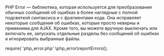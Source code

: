 PHP Error — библиотека, которая используется для преобразования обычных сообщений об ошибках в более наглядные с полной подсветкой синтаксиса и с фрагментами кода. Она исправляет некоторые сообщения об ошибках, которые просто неверны и применима для AJAX. Кроме того, вы можете вручную выключать или включать ее, запускать отдельные разделы без сообщений об ошибках и игнорировать выбранные файлы.

require( 'php_error.php' 
\php_error\reportErrors();